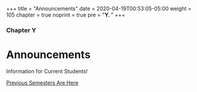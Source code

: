 +++
title = "Announcements"
date = 2020-04-19T00:53:05-05:00
weight = 105
chapter = true
noprint = true
pre = "<b>Y. </b>"
+++

### Chapter Y

# Announcements

Information for Current Students!

[Previous Semesters Are Here](old)
